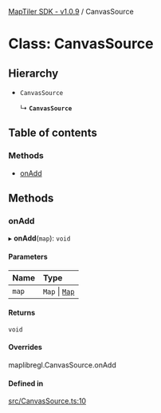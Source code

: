 [MapTiler SDK - v1.0.9](../README.md) / CanvasSource

# Class: CanvasSource

## Hierarchy

- `CanvasSource`

  ↳ **`CanvasSource`**

## Table of contents

### Methods

- [onAdd](CanvasSource.md#onadd)

## Methods

### onAdd

▸ **onAdd**(`map`): `void`

#### Parameters

| Name | Type |
| :------ | :------ |
| `map` | `Map` \| [`Map`](Map.md) |

#### Returns

`void`

#### Overrides

maplibregl.CanvasSource.onAdd

#### Defined in

[src/CanvasSource.ts:10](https://github.com/maptiler/maptiler-sdk-js/blob/ca6a5a1/src/CanvasSource.ts#L10)
